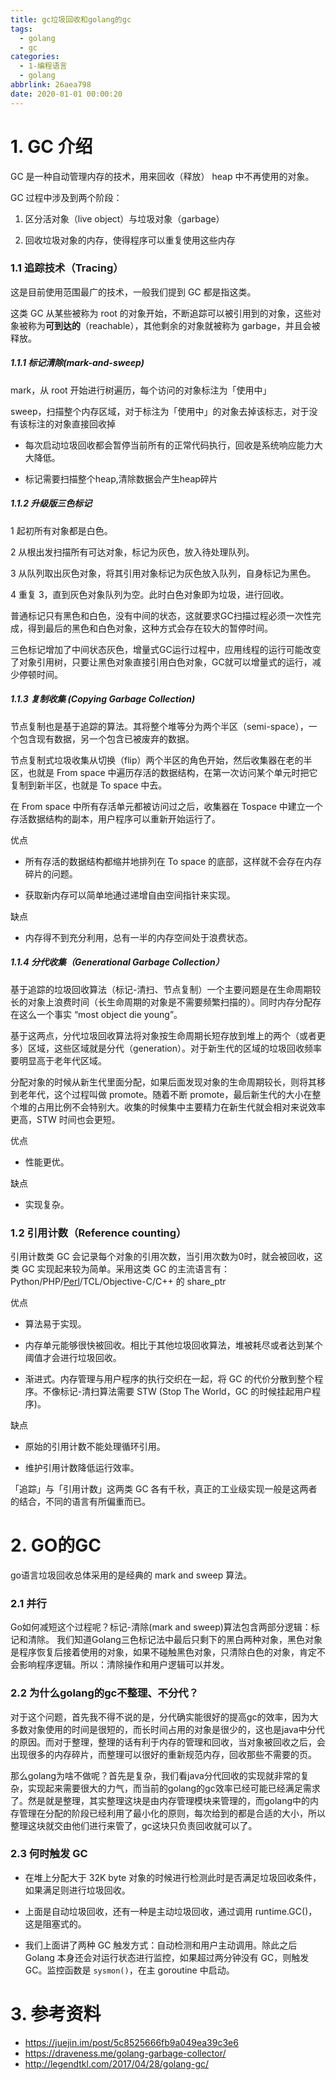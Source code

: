 ```yaml
---
title: gc垃圾回收和golang的gc
tags:
  - golang
  - gc
categories:
  - 1-编程语言
  - golang
abbrlink: 26aea798
date: 2020-01-01 00:00:20
---
```


# 1. GC 介绍

GC 是一种自动管理内存的技术，用来回收（释放） heap 中不再使用的对象。

GC 过程中涉及到两个阶段：

1. 区分活对象（live object）与垃圾对象（garbage）

2. 回收垃圾对象的内存，使得程序可以重复使用这些内存

<!-- more -->

### 1.1 追踪技术（Tracing）

这是目前使用范围最广的技术，一般我们提到 GC 都是指这类。

这类 GC 从某些被称为 root 的对象开始，不断追踪可以被引用到的对象，这些对象被称为**可到达的**（reachable），其他剩余的对象就被称为 garbage，并且会被释放。



##### 1.1.1 标记清除(mark-and-sweep)

mark，从 root 开始进行树遍历，每个访问的对象标注为「使用中」

sweep，扫描整个内存区域，对于标注为「使用中」的对象去掉该标志，对于没有该标注的对象直接回收掉

+ 每次启动垃圾回收都会暂停当前所有的正常代码执行，回收是系统响应能力大大降低。

+  标记需要扫描整个heap,清除数据会产生heap碎片

  

##### 1.1.2 升级版三色标记

1 起初所有对象都是白色。

2 从根出发扫描所有可达对象，标记为灰色，放入待处理队列。

3 从队列取出灰色对象，将其引用对象标记为灰色放入队列，自身标记为黑色。

4 重复 3，直到灰色对象队列为空。此时白色对象即为垃圾，进行回收。



普通标记只有黑色和白色，没有中间的状态，这就要求GC扫描过程必须一次性完成，得到最后的黑色和白色对象，这种方式会存在较大的暂停时间。

三色标记增加了中间状态灰色，增量式GC运行过程中，应用线程的运行可能改变了对象引用树，只要让黑色对象直接引用白色对象，GC就可以增量式的运行，减少停顿时间。



##### 1.1.3 复制收集 (Copying Garbage Collection)  

节点复制也是基于追踪的算法。其将整个堆等分为两个半区（semi-space），一个包含现有数据，另一个包含已被废弃的数据。

节点复制式垃圾收集从切换（flip）两个半区的角色开始，然后收集器在老的半区，也就是 From space 中遍历存活的数据结构，在第一次访问某个单元时把它复制到新半区，也就是 To space 中去。

在 From space 中所有存活单元都被访问过之后，收集器在 Tospace 中建立一个存活数据结构的副本，用户程序可以重新开始运行了。

优点

+ 所有存活的数据结构都缩并地排列在 To space 的底部，这样就不会存在内存碎片的问题。

+ 获取新内存可以简单地通过递增自由空间指针来实现。

缺点

+ 内存得不到充分利用，总有一半的内存空间处于浪费状态。



##### 1.1.4  分代收集（Generational Garbage Collection）

基于追踪的垃圾回收算法（标记-清扫、节点复制）一个主要问题是在生命周期较长的对象上浪费时间（长生命周期的对象是不需要频繁扫描的）。同时内存分配存在这么一个事实 “most object die young”。

基于这两点，分代垃圾回收算法将对象按生命周期长短存放到堆上的两个（或者更多）区域，这些区域就是分代（generation）。对于新生代的区域的垃圾回收频率要明显高于老年代区域。

分配对象的时候从新生代里面分配，如果后面发现对象的生命周期较长，则将其移到老年代，这个过程叫做 promote。随着不断 promote，最后新生代的大小在整个堆的占用比例不会特别大。收集的时候集中主要精力在新生代就会相对来说效率更高，STW 时间也会更短。

优点 

+ 性能更优。

缺点 

+ 实现复杂。



### 1.2 引用计数（Reference counting）

引用计数类 GC 会记录每个对象的引用次数，当引用次数为0时，就会被回收，这类 GC 实现起来较为简单。采用这类 GC 的主流语言有：Python/PHP/[Perl](https://stackoverflow.com/questions/2972021/garbage-collection-in-perl)/TCL/Objective-C/C++ 的 share_ptr

优点

+ 算法易于实现。

+ 内存单元能够很快被回收。相比于其他垃圾回收算法，堆被耗尽或者达到某个阈值才会进行垃圾回收。

+ 渐进式。内存管理与用户程序的执行交织在一起，将 GC 的代价分散到整个程序。不像标记-清扫算法需要 STW (Stop The World，GC 的时候挂起用户程序)。

缺点

+ 原始的引用计数不能处理循环引用。

+ 维护引用计数降低运行效率。

「追踪」与「引用计数」这两类 GC 各有千秋，真正的工业级实现一般是这两者的结合，不同的语言有所偏重而已。



# 2. GO的GC

go语言垃圾回收总体采用的是经典的 mark and sweep 算法。

### 2.1 并行

Go如何减短这个过程呢？标记-清除(mark and sweep)算法包含两部分逻辑：标记和清除。 我们知道Golang三色标记法中最后只剩下的黑白两种对象，黑色对象是程序恢复后接着使用的对象，如果不碰触黑色对象，只清除白色的对象，肯定不会影响程序逻辑。所以：清除操作和用户逻辑可以并发。

### 2.2 为什么golang的gc不整理、不分代？

对于这个问题，首先我不得不说的是，分代确实能很好的提高gc的效率，因为大多数对象使用的时间是很短的，而长时间占用的对象是很少的，这也是java中分代的原因。而对于整理，整理的话有利于内存的管理和回收，当对象被回收之后，会出现很多的内存碎片，而整理可以很好的重新规范内存，回收那些不需要的页。

那么golang为啥不做呢？首先是复杂，我们看java分代回收的实现就非常的复杂，实现起来需要很大的力气，而当前的golang的gc效率已经可能已经满足需求了。然是就是整理，其实整理这块是由内存管理模块来管理的，而golang中的内存管理在分配的阶段已经利用了最小化的原则，每次给到的都是合适的大小，所以整理这块就交由他们进行来管了，gc这块只负责回收就可以了。

### 2.3 何时触发 GC

+ 在堆上分配大于 32K byte 对象的时候进行检测此时是否满足垃圾回收条件，如果满足则进行垃圾回收。

+ 上面是自动垃圾回收，还有一种是主动垃圾回收，通过调用 runtime.GC()，这是阻塞式的。
+ 我们上面讲了两种 GC 触发方式：自动检测和用户主动调用。除此之后 Golang 本身还会对运行状态进行监控，如果超过两分钟没有 GC，则触发 GC。监控函数是 `sysmon()`，在主 goroutine 中启动。



# 3. 参考资料

+ https://juejin.im/post/5c8525666fb9a049ea39c3e6
+ https://draveness.me/golang-garbage-collector/
+ http://legendtkl.com/2017/04/28/golang-gc/